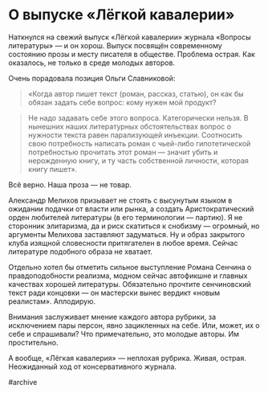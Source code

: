 
# О выпуске «Лёгкой кавалерии»

Наткнулся на свежий выпуск «Лёгкой кавалерии» журнала «Вопросы литературы» — и он хорош. Выпуск посвящён современному состоянию прозы и месту писателя в обществе. Проблема острая. Как оказалось, не только в среде молодых авторов.

Очень порадовала позиция Ольги Славниковой:

> «Когда автор пишет текст (роман, рассказ, статью), он как бы обязан задать себе вопрос: кому нужен мой продукт?

> Не надо задавать себе этого вопроса. Категорически нельзя. В нынешних наших литературных обстоятельствах вопрос о нужности текста равен парализующей инъекции. Соотносить свою потребность написать роман с чьей-либо гипотетической потребностью прочитать этот роман — значит убить и нерожденную книгу, и ту часть собственной личности, которая книгу пишет».

Всё верно. Наша проза — не товар.

Александр Мелихов призывает не стоять с высунутым языком в ожидании подачки от власти или рынка, а создать Аристократический орден любителей литературы (в его терминологии — партию). Я не сторонник элитаризма, да и риск скатиться к снобизму — огромный, но аргументы Мелихова заставляют задуматься. Ну и образ закрытого клуба изящной словесности притягателен в любое время. Сейчас литературе подобного образа не хватает.

Отдельно хотел бы отметить сильное выступление Романа Сенчина о правдоподобности реализма, модном сейчас автофикшне и главных качествах хорошей литературы. Обязательно прочтите сенчиновский текст ради концовки — он мастерски вынес вердикт «новым реалистам». Аплодирую.

Внимания заслуживает мнение каждого автора рубрики, за исключением пары персон, явно зацикленных на себе. Или, может, их о себе и спрашивали? Что примечательно, это молодые авторы. Им простительно.

А вообще, «Лёгкая кавалерия» — неплохая рубрика. Живая, острая. Неожиданный ход от консервативного журнала.

#archive